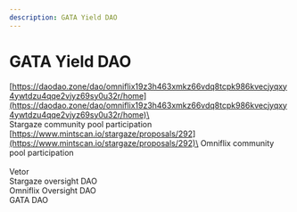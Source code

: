 ```yaml
---
description: GATA Yield DAO
---
```


# GATA Yield DAO

[https://daodao.zone/dao/omniflix19z3h463xmkz66vdq8tcpk986kvecjyqxy4ywtdzu4qqe2vjyz69sy0u32r/home](https://daodao.zone/dao/omniflix19z3h463xmkz66vdq8tcpk986kvecjyqxy4ywtdzu4qqe2vjyz69sy0u32r/home)\
\
Stargaze community pool participation  [https://www.mintscan.io/stargaze/proposals/292](https://www.mintscan.io/stargaze/proposals/292)\
Omniflix community pool participation \
\
Vetor\
Stargaze oversight DAO\
Omniflix Oversight DAO\
GATA DAO
